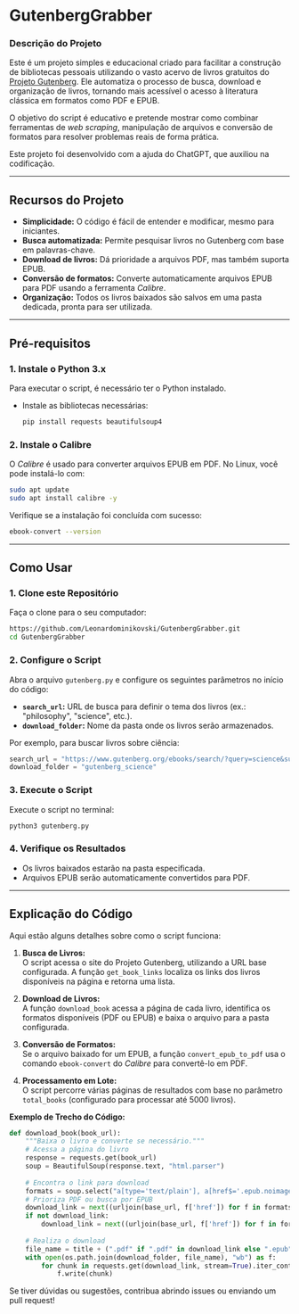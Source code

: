 # GutenbergGrabber

### **Descrição do Projeto**  
Este é um projeto simples e educacional criado para facilitar a construção de bibliotecas pessoais utilizando o vasto acervo de livros gratuitos do [Projeto Gutenberg](https://www.gutenberg.org). Ele automatiza o processo de busca, download e organização de livros, tornando mais acessível o acesso à literatura clássica em formatos como PDF e EPUB.  

O objetivo do script é educativo e pretende mostrar como combinar ferramentas de *web scraping*, manipulação de arquivos e conversão de formatos para resolver problemas reais de forma prática.  

Este projeto foi desenvolvido com a ajuda do ChatGPT, que auxiliou na codificação.  

---

## **Recursos do Projeto**  
- **Simplicidade:** O código é fácil de entender e modificar, mesmo para iniciantes.  
- **Busca automatizada:** Permite pesquisar livros no Gutenberg com base em palavras-chave.  
- **Download de livros:** Dá prioridade a arquivos PDF, mas também suporta EPUB.  
- **Conversão de formatos:** Converte automaticamente arquivos EPUB para PDF usando a ferramenta *Calibre*.  
- **Organização:** Todos os livros baixados são salvos em uma pasta dedicada, pronta para ser utilizada.  

---

## **Pré-requisitos**  

### **1. Instale o Python 3.x**  
Para executar o script, é necessário ter o Python instalado.  
- Instale as bibliotecas necessárias:  
  ```bash
  pip install requests beautifulsoup4
  ```  

### **2. Instale o Calibre**  
O *Calibre* é usado para converter arquivos EPUB em PDF. No Linux, você pode instalá-lo com:  
  ```bash
  sudo apt update
  sudo apt install calibre -y
  ```  
Verifique se a instalação foi concluída com sucesso:  
  ```bash
  ebook-convert --version
  ```  

---

## **Como Usar**  

### **1. Clone este Repositório**  
Faça o clone para o seu computador:  
```bash
https://github.com/Leonardominikovski/GutenbergGrabber.git
cd GutenbergGrabber
```  

### **2. Configure o Script**  
Abra o arquivo `gutenberg.py` e configure os seguintes parâmetros no início do código:  
- **`search_url`:** URL de busca para definir o tema dos livros (ex.: "philosophy", "science", etc.).  
- **`download_folder`:** Nome da pasta onde os livros serão armazenados.  

Por exemplo, para buscar livros sobre ciência:  
```python
search_url = "https://www.gutenberg.org/ebooks/search/?query=science&submit_search=Go%21&start_index="
download_folder = "gutenberg_science"
```  

### **3. Execute o Script**  
Execute o script no terminal:  
```bash
python3 gutenberg.py
```  

### **4. Verifique os Resultados**  
- Os livros baixados estarão na pasta especificada.  
- Arquivos EPUB serão automaticamente convertidos para PDF.  

---

## **Explicação do Código**  

Aqui estão alguns detalhes sobre como o script funciona:  

1. **Busca de Livros:**  
   O script acessa o site do Projeto Gutenberg, utilizando a URL base configurada. A função `get_book_links` localiza os links dos livros disponíveis na página e retorna uma lista.  

2. **Download de Livros:**  
   A função `download_book` acessa a página de cada livro, identifica os formatos disponíveis (PDF ou EPUB) e baixa o arquivo para a pasta configurada.  

3. **Conversão de Formatos:**  
   Se o arquivo baixado for um EPUB, a função `convert_epub_to_pdf` usa o comando `ebook-convert` do *Calibre* para convertê-lo em PDF.  

4. **Processamento em Lote:**  
   O script percorre várias páginas de resultados com base no parâmetro `total_books` (configurado para processar até 5000 livros).  

**Exemplo de Trecho do Código:**  

```python
def download_book(book_url):
    """Baixa o livro e converte se necessário."""
    # Acessa a página do livro
    response = requests.get(book_url)
    soup = BeautifulSoup(response.text, "html.parser")
    
    # Encontra o link para download
    formats = soup.select("a[type='text/plain'], a[href$='.epub.noimages'], a[href$='.pdf']")
    # Prioriza PDF ou busca por EPUB
    download_link = next((urljoin(base_url, f['href']) for f in formats if '.pdf' in f['href']), None)
    if not download_link:
        download_link = next((urljoin(base_url, f['href']) for f in formats if '.epub' in f['href']), None)
    
    # Realiza o download
    file_name = title + (".pdf" if ".pdf" in download_link else ".epub")
    with open(os.path.join(download_folder, file_name), "wb") as f:
        for chunk in requests.get(download_link, stream=True).iter_content(chunk_size=8192):
            f.write(chunk)
```

Se tiver dúvidas ou sugestões, contribua abrindo issues ou enviando um pull request! 


    
